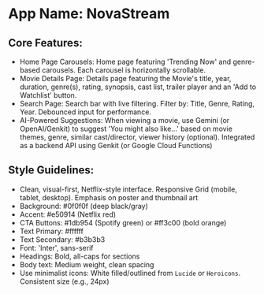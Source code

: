 # **App Name**: NovaStream

## Core Features:

- Home Page Carousels: Home page featuring 'Trending Now' and genre-based carousels. Each carousel is horizontally scrollable.
- Movie Details Page: Details page featuring the Movie's title, year, duration, genre(s), rating, synopsis, cast list, trailer player and an 'Add to Watchlist' button.
- Search Page: Search bar with live filtering. Filter by: Title, Genre, Rating, Year. Debounced input for performance.
- AI-Powered Suggestions: When viewing a movie, use Gemini (or OpenAI/Genkit) to suggest 'You might also like...' based on movie themes, genre, similar cast/director, viewer history (optional). Integrated as a backend API using Genkit (or Google Cloud Functions)

## Style Guidelines:

- Clean, visual-first, Netflix-style interface. Responsive Grid (mobile, tablet, desktop). Emphasis on poster and thumbnail art
- Background: #0f0f0f (deep black/gray)
- Accent: #e50914 (Netflix red)
- CTA Buttons: #1db954 (Spotify green) or #ff3c00 (bold orange)
- Text Primary: #ffffff
- Text Secondary: #b3b3b3
- Font: 'Inter', sans-serif
- Headings: Bold, all-caps for sections
- Body text: Medium weight, clean spacing
- Use minimalist icons: White filled/outlined from `Lucide` or `Heroicons`. Consistent size (e.g., 24px)